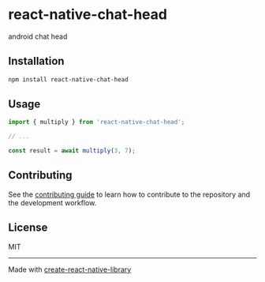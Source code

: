 # react-native-chat-head

android chat head

## Installation

```sh
npm install react-native-chat-head
```

## Usage

```js
import { multiply } from 'react-native-chat-head';

// ...

const result = await multiply(3, 7);
```

## Contributing

See the [contributing guide](CONTRIBUTING.md) to learn how to contribute to the repository and the development workflow.

## License

MIT

---

Made with [create-react-native-library](https://github.com/callstack/react-native-builder-bob)
